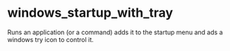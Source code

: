# windows_startup_with_tray
 Runs an application (or a command) adds it to the startup menu and ads a windows try icon to control it.
